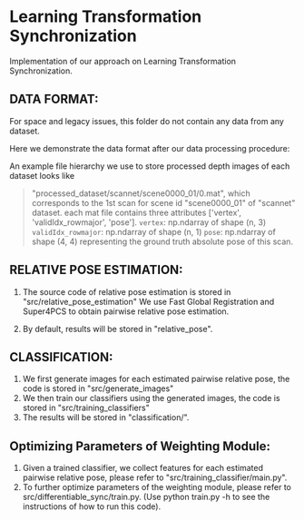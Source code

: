 # Learning Transformation Synchronization
Implementation of our approach on Learning Transformation Synchronization.


## DATA FORMAT:
For space and legacy issues, this folder do not contain any data from any dataset.

Here we demonstrate the data format after our data processing procedure:

An example file hierarchy we use to store processed depth images of each dataset looks like
  > "processed_dataset/scannet/scene0000_01/0.mat", which corresponds to 
    the 1st scan for scene id "scene0000_01" of "scannet" dataset.
  each mat file contains three attributes ['vertex', 'validIdx_rowmajor', 'pose']. 
  `vertex`: np.ndarray of shape (n, 3)
  `validIdx_rowmajor`: np.ndarray of shape (n, 1)
  `pose`: np.ndarray of shape (4, 4) representing the ground truth absolute pose of this scan.

## RELATIVE POSE ESTIMATION:
1. The source code of relative pose estimation is stored in "src/relative_pose_estimation"
 We use Fast Global Registration and Super4PCS to
    obtain pairwise relative pose estimation.

2. By default, results will be stored in "relative_pose".


## CLASSIFICATION:
1. We first generate images for each estimated pairwise relative pose, the code is stored in "src/generate_images"
2. We then train our classifiers using the generated images, the code is stored in "src/training_classifiers"
3. The results will be stored in "classification/".


## Optimizing Parameters of Weighting Module:
1. Given a trained classifier, we collect features for each estimated pairwise relative pose, 
  please refer to "src/training_classifier/main.py".
2. To further optimize parameters of the weighting module, please refer to src/differentiable_sync/train.py.
  (Use python train.py -h to see the instructions of how to run this code).



